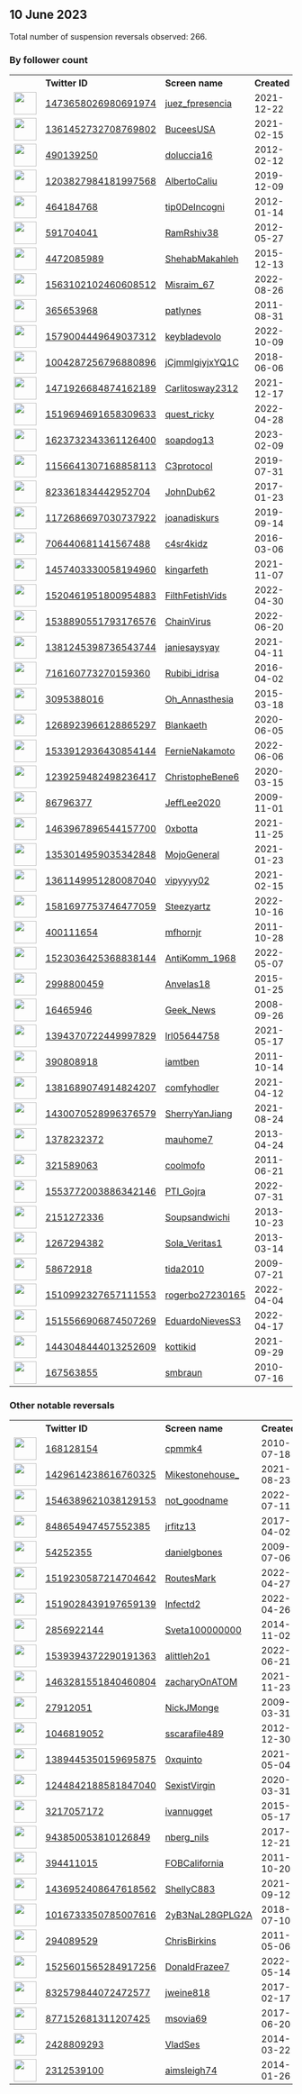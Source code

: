 
## 10 June 2023
Total number of suspension reversals observed: 266.

### By follower count
<table><tr><th></th><th align="left">Twitter ID</th><th align="left">Screen name</th>
<th align="left">Created</th><th align="left">Status</th><th align="left">Suspended</th><th align="left">Followers</th>
<tr><td><a href="https://pbs.twimg.com/profile_images/1477575436167221249/wABSRf4p_normal.jpg"><img src="https://pbs.twimg.com/profile_images/1477575436167221249/wABSRf4p_normal.jpg" width="40px" height="40px" align="center"/></a></td><td><a href="https://twitter.com/intent/user?user_id=1473658026980691974">1473658026980691974</a></td><td><a href="https://twitter.com/juez_fpresencia">juez_fpresencia</a></td><td>2021-12-22</td><td align="center"></td><td>2023-06-07</td><td>31083</td></tr>
<tr><td><a href="https://pbs.twimg.com/profile_images/1593601843564888069/VD7avIMC_normal.jpg"><img src="https://pbs.twimg.com/profile_images/1593601843564888069/VD7avIMC_normal.jpg" width="40px" height="40px" align="center"/></a></td><td><a href="https://twitter.com/intent/user?user_id=1361452732708769802">1361452732708769802</a></td><td><a href="https://twitter.com/BuceesUSA">BuceesUSA</a></td><td>2021-02-15</td><td align="center"></td><td>2023-06-03</td><td>23301</td></tr>
<tr><td><a href="https://pbs.twimg.com/profile_images/1639610124774912000/kygW-9JG_normal.jpg"><img src="https://pbs.twimg.com/profile_images/1639610124774912000/kygW-9JG_normal.jpg" width="40px" height="40px" align="center"/></a></td><td><a href="https://twitter.com/intent/user?user_id=490139250">490139250</a></td><td><a href="https://twitter.com/doluccia16">doluccia16</a></td><td>2012-02-12</td><td align="center"></td><td>2023-06-01</td><td>16678</td></tr>
<tr><td><a href="https://pbs.twimg.com/profile_images/1376434714773499904/J68W2z7v_normal.jpg"><img src="https://pbs.twimg.com/profile_images/1376434714773499904/J68W2z7v_normal.jpg" width="40px" height="40px" align="center"/></a></td><td><a href="https://twitter.com/intent/user?user_id=1203827984181997568">1203827984181997568</a></td><td><a href="https://twitter.com/AlbertoCaliu">AlbertoCaliu</a></td><td>2019-12-09</td><td align="center"></td><td>2023-06-03</td><td>16068</td></tr>
<tr><td><a href="https://pbs.twimg.com/profile_images/1666194562602205184/GhQwl-3L_normal.jpg"><img src="https://pbs.twimg.com/profile_images/1666194562602205184/GhQwl-3L_normal.jpg" width="40px" height="40px" align="center"/></a></td><td><a href="https://twitter.com/intent/user?user_id=464184768">464184768</a></td><td><a href="https://twitter.com/tip0DeIncogni">tip0DeIncogni</a></td><td>2012-01-14</td><td align="center"></td><td>2023-06-07</td><td>15000</td></tr>
<tr><td><a href="https://pbs.twimg.com/profile_images/1590570046706810880/dec6IYMh_normal.jpg"><img src="https://pbs.twimg.com/profile_images/1590570046706810880/dec6IYMh_normal.jpg" width="40px" height="40px" align="center"/></a></td><td><a href="https://twitter.com/intent/user?user_id=591704041">591704041</a></td><td><a href="https://twitter.com/RamRshiv38">RamRshiv38</a></td><td>2012-05-27</td><td align="center"></td><td>2023-06-02</td><td>14346</td></tr>
<tr><td><a href="https://pbs.twimg.com/profile_images/1596726147856977920/OROyAD5T_normal.jpg"><img src="https://pbs.twimg.com/profile_images/1596726147856977920/OROyAD5T_normal.jpg" width="40px" height="40px" align="center"/></a></td><td><a href="https://twitter.com/intent/user?user_id=4472085989">4472085989</a></td><td><a href="https://twitter.com/ShehabMakahleh">ShehabMakahleh</a></td><td>2015-12-13</td><td align="center"></td><td>2023-05-24</td><td>13986</td></tr>
<tr><td><a href="https://pbs.twimg.com/profile_images/1655802992971358208/y6_UBE4H_normal.jpg"><img src="https://pbs.twimg.com/profile_images/1655802992971358208/y6_UBE4H_normal.jpg" width="40px" height="40px" align="center"/></a></td><td><a href="https://twitter.com/intent/user?user_id=1563102102460608512">1563102102460608512</a></td><td><a href="https://twitter.com/Misraim_67">Misraim_67</a></td><td>2022-08-26</td><td align="center"></td><td>2023-06-01</td><td>10637</td></tr>
<tr><td><a href="https://pbs.twimg.com/profile_images/1196870041024835584/SlU2rgGM_normal.jpg"><img src="https://pbs.twimg.com/profile_images/1196870041024835584/SlU2rgGM_normal.jpg" width="40px" height="40px" align="center"/></a></td><td><a href="https://twitter.com/intent/user?user_id=365653968">365653968</a></td><td><a href="https://twitter.com/patlynes">patlynes</a></td><td>2011-08-31</td><td align="center"></td><td>2023-06-03</td><td>10558</td></tr>
<tr><td><a href="https://pbs.twimg.com/profile_images/1621757726731771906/-kKy2TJi_normal.jpg"><img src="https://pbs.twimg.com/profile_images/1621757726731771906/-kKy2TJi_normal.jpg" width="40px" height="40px" align="center"/></a></td><td><a href="https://twitter.com/intent/user?user_id=1579004449649037312">1579004449649037312</a></td><td><a href="https://twitter.com/keybladevolo">keybladevolo</a></td><td>2022-10-09</td><td align="center"></td><td>2023-05-25</td><td>10505</td></tr>
<tr><td><a href="https://pbs.twimg.com/profile_images/1636666092553912320/5cl3Llu8_normal.jpg"><img src="https://pbs.twimg.com/profile_images/1636666092553912320/5cl3Llu8_normal.jpg" width="40px" height="40px" align="center"/></a></td><td><a href="https://twitter.com/intent/user?user_id=1004287256796880896">1004287256796880896</a></td><td><a href="https://twitter.com/jCjmmlgiyjxYQ1C">jCjmmlgiyjxYQ1C</a></td><td>2018-06-06</td><td align="center"></td><td>2023-05-30</td><td>10419</td></tr>
<tr><td><a href="https://pbs.twimg.com/profile_images/1648936104479825920/NvtCO6Ck_normal.jpg"><img src="https://pbs.twimg.com/profile_images/1648936104479825920/NvtCO6Ck_normal.jpg" width="40px" height="40px" align="center"/></a></td><td><a href="https://twitter.com/intent/user?user_id=1471926684874162189">1471926684874162189</a></td><td><a href="https://twitter.com/Carlitosway2312">Carlitosway2312</a></td><td>2021-12-17</td><td align="center"></td><td>2023-06-03</td><td>9997</td></tr>
<tr><td><a href="https://pbs.twimg.com/profile_images/1605884154670944263/HGWPEHgx_normal.jpg"><img src="https://pbs.twimg.com/profile_images/1605884154670944263/HGWPEHgx_normal.jpg" width="40px" height="40px" align="center"/></a></td><td><a href="https://twitter.com/intent/user?user_id=1519694691658309633">1519694691658309633</a></td><td><a href="https://twitter.com/quest_ricky">quest_ricky</a></td><td>2022-04-28</td><td align="center"></td><td>2023-06-06</td><td>9171</td></tr>
<tr><td><a href="https://pbs.twimg.com/profile_images/1623735692210868224/V_2kDeJe_normal.jpg"><img src="https://pbs.twimg.com/profile_images/1623735692210868224/V_2kDeJe_normal.jpg" width="40px" height="40px" align="center"/></a></td><td><a href="https://twitter.com/intent/user?user_id=1623732343361126400">1623732343361126400</a></td><td><a href="https://twitter.com/soapdog13">soapdog13</a></td><td>2023-02-09</td><td align="center"></td><td>2023-06-07</td><td>9147</td></tr>
<tr><td><a href="https://pbs.twimg.com/profile_images/1615356237385695232/zybOZiKs_normal.jpg"><img src="https://pbs.twimg.com/profile_images/1615356237385695232/zybOZiKs_normal.jpg" width="40px" height="40px" align="center"/></a></td><td><a href="https://twitter.com/intent/user?user_id=1156641307168858113">1156641307168858113</a></td><td><a href="https://twitter.com/C3protocol">C3protocol</a></td><td>2019-07-31</td><td align="center"></td><td>2023-06-03</td><td>7730</td></tr>
<tr><td><a href="https://pbs.twimg.com/profile_images/1038499826437181441/a7wn8IZk_normal.jpg"><img src="https://pbs.twimg.com/profile_images/1038499826437181441/a7wn8IZk_normal.jpg" width="40px" height="40px" align="center"/></a></td><td><a href="https://twitter.com/intent/user?user_id=823361834442952704">823361834442952704</a></td><td><a href="https://twitter.com/JohnDub62">JohnDub62</a></td><td>2017-01-23</td><td align="center">🚫</td><td>2023-06-06</td><td>7315</td></tr>
<tr><td><a href="https://pbs.twimg.com/profile_images/1311584462405283840/sxkd4jwG_normal.jpg"><img src="https://pbs.twimg.com/profile_images/1311584462405283840/sxkd4jwG_normal.jpg" width="40px" height="40px" align="center"/></a></td><td><a href="https://twitter.com/intent/user?user_id=1172686697030737922">1172686697030737922</a></td><td><a href="https://twitter.com/joanadiskurs">joanadiskurs</a></td><td>2019-09-14</td><td align="center"></td><td>2023-06-06</td><td>6838</td></tr>
<tr><td><a href="https://pbs.twimg.com/profile_images/1590611520999653376/q-KVSU68_normal.png"><img src="https://pbs.twimg.com/profile_images/1590611520999653376/q-KVSU68_normal.png" width="40px" height="40px" align="center"/></a></td><td><a href="https://twitter.com/intent/user?user_id=706440681141567488">706440681141567488</a></td><td><a href="https://twitter.com/c4sr4kidz">c4sr4kidz</a></td><td>2016-03-06</td><td align="center"></td><td>2023-06-03</td><td>6797</td></tr>
<tr><td><a href="https://pbs.twimg.com/profile_images/1667220736740605962/TydOfY9G_normal.jpg"><img src="https://pbs.twimg.com/profile_images/1667220736740605962/TydOfY9G_normal.jpg" width="40px" height="40px" align="center"/></a></td><td><a href="https://twitter.com/intent/user?user_id=1457403330058194960">1457403330058194960</a></td><td><a href="https://twitter.com/kingarfeth">kingarfeth</a></td><td>2021-11-07</td><td align="center"></td><td>2023-06-05</td><td>6583</td></tr>
<tr><td><a href="https://pbs.twimg.com/profile_images/1614879504043851776/iKMBoE1p_normal.jpg"><img src="https://pbs.twimg.com/profile_images/1614879504043851776/iKMBoE1p_normal.jpg" width="40px" height="40px" align="center"/></a></td><td><a href="https://twitter.com/intent/user?user_id=1520461951800954883">1520461951800954883</a></td><td><a href="https://twitter.com/FilthFetishVids">FilthFetishVids</a></td><td>2022-04-30</td><td align="center"></td><td>2023-05-30</td><td>6453</td></tr>
<tr><td><a href="https://pbs.twimg.com/profile_images/1623293784179019776/YKeTNxAd_normal.jpg"><img src="https://pbs.twimg.com/profile_images/1623293784179019776/YKeTNxAd_normal.jpg" width="40px" height="40px" align="center"/></a></td><td><a href="https://twitter.com/intent/user?user_id=1538890551793176576">1538890551793176576</a></td><td><a href="https://twitter.com/ChainVirus">ChainVirus</a></td><td>2022-06-20</td><td align="center"></td><td>2023-06-02</td><td>6259</td></tr>
<tr><td><a href="https://pbs.twimg.com/profile_images/1637577594190299136/H6uaK6lw_normal.jpg"><img src="https://pbs.twimg.com/profile_images/1637577594190299136/H6uaK6lw_normal.jpg" width="40px" height="40px" align="center"/></a></td><td><a href="https://twitter.com/intent/user?user_id=1381245398736543744">1381245398736543744</a></td><td><a href="https://twitter.com/janiesaysyay">janiesaysyay</a></td><td>2021-04-11</td><td align="center"></td><td>2023-06-07</td><td>6251</td></tr>
<tr><td><a href="https://pbs.twimg.com/profile_images/1643684385344954369/66VmU552_normal.jpg"><img src="https://pbs.twimg.com/profile_images/1643684385344954369/66VmU552_normal.jpg" width="40px" height="40px" align="center"/></a></td><td><a href="https://twitter.com/intent/user?user_id=716160773270159360">716160773270159360</a></td><td><a href="https://twitter.com/Rubibi_idrisa">Rubibi_idrisa</a></td><td>2016-04-02</td><td align="center"></td><td>2023-06-01</td><td>6162</td></tr>
<tr><td><a href="https://pbs.twimg.com/profile_images/840347094468681728/BwVzomuR_normal.jpg"><img src="https://pbs.twimg.com/profile_images/840347094468681728/BwVzomuR_normal.jpg" width="40px" height="40px" align="center"/></a></td><td><a href="https://twitter.com/intent/user?user_id=3095388016">3095388016</a></td><td><a href="https://twitter.com/Oh_Annasthesia">Oh_Annasthesia</a></td><td>2015-03-18</td><td align="center"></td><td>2022-09-13</td><td>5763</td></tr>
<tr><td><a href="https://pbs.twimg.com/profile_images/1667266953172451328/xY5eR_w1_normal.jpg"><img src="https://pbs.twimg.com/profile_images/1667266953172451328/xY5eR_w1_normal.jpg" width="40px" height="40px" align="center"/></a></td><td><a href="https://twitter.com/intent/user?user_id=1268923966128865297">1268923966128865297</a></td><td><a href="https://twitter.com/Blankaeth">Blankaeth</a></td><td>2020-06-05</td><td align="center"></td><td>2023-06-04</td><td>5015</td></tr>
<tr><td><a href="https://pbs.twimg.com/profile_images/1658250221627817984/sZSQSq_W_normal.jpg"><img src="https://pbs.twimg.com/profile_images/1658250221627817984/sZSQSq_W_normal.jpg" width="40px" height="40px" align="center"/></a></td><td><a href="https://twitter.com/intent/user?user_id=1533912936430854144">1533912936430854144</a></td><td><a href="https://twitter.com/FernieNakamoto">FernieNakamoto</a></td><td>2022-06-06</td><td align="center"></td><td>2023-06-02</td><td>4828</td></tr>
<tr><td><a href="https://pbs.twimg.com/profile_images/1392770133307887617/aadcqUYe_normal.jpg"><img src="https://pbs.twimg.com/profile_images/1392770133307887617/aadcqUYe_normal.jpg" width="40px" height="40px" align="center"/></a></td><td><a href="https://twitter.com/intent/user?user_id=1239259482498236417">1239259482498236417</a></td><td><a href="https://twitter.com/ChristopheBene6">ChristopheBene6</a></td><td>2020-03-15</td><td align="center"></td><td>2022-05-30</td><td>4548</td></tr>
<tr><td><a href="https://pbs.twimg.com/profile_images/1155932379279548417/60XJ5Nji_normal.jpg"><img src="https://pbs.twimg.com/profile_images/1155932379279548417/60XJ5Nji_normal.jpg" width="40px" height="40px" align="center"/></a></td><td><a href="https://twitter.com/intent/user?user_id=86796377">86796377</a></td><td><a href="https://twitter.com/JeffLee2020">JeffLee2020</a></td><td>2009-11-01</td><td align="center"></td><td></td><td>4480</td></tr>
<tr><td><a href="https://pbs.twimg.com/profile_images/1562548558284394496/amVFckQP_normal.jpg"><img src="https://pbs.twimg.com/profile_images/1562548558284394496/amVFckQP_normal.jpg" width="40px" height="40px" align="center"/></a></td><td><a href="https://twitter.com/intent/user?user_id=1463967896544157700">1463967896544157700</a></td><td><a href="https://twitter.com/0xbotta">0xbotta</a></td><td>2021-11-25</td><td align="center"></td><td>2023-06-02</td><td>4344</td></tr>
<tr><td><a href="https://pbs.twimg.com/profile_images/1502678499542413312/ehXISA3D_normal.jpg"><img src="https://pbs.twimg.com/profile_images/1502678499542413312/ehXISA3D_normal.jpg" width="40px" height="40px" align="center"/></a></td><td><a href="https://twitter.com/intent/user?user_id=1353014959035342848">1353014959035342848</a></td><td><a href="https://twitter.com/MojoGeneral">MojoGeneral</a></td><td>2021-01-23</td><td align="center"></td><td>2022-10-29</td><td>4124</td></tr>
<tr><td><a href="https://pbs.twimg.com/profile_images/1533173696378150914/RsPN52Pk_normal.jpg"><img src="https://pbs.twimg.com/profile_images/1533173696378150914/RsPN52Pk_normal.jpg" width="40px" height="40px" align="center"/></a></td><td><a href="https://twitter.com/intent/user?user_id=1361149951280087040">1361149951280087040</a></td><td><a href="https://twitter.com/vipyyyy02">vipyyyy02</a></td><td>2021-02-15</td><td align="center"></td><td>2023-05-28</td><td>3994</td></tr>
<tr><td><a href="https://pbs.twimg.com/profile_images/1638871248376668163/biWY1nZX_normal.jpg"><img src="https://pbs.twimg.com/profile_images/1638871248376668163/biWY1nZX_normal.jpg" width="40px" height="40px" align="center"/></a></td><td><a href="https://twitter.com/intent/user?user_id=1581697753746477059">1581697753746477059</a></td><td><a href="https://twitter.com/Steezyartz">Steezyartz</a></td><td>2022-10-16</td><td align="center"></td><td>2023-06-01</td><td>3796</td></tr>
<tr><td><a href="https://pbs.twimg.com/profile_images/1618798918292176897/Bi0zn8wq_normal.png"><img src="https://pbs.twimg.com/profile_images/1618798918292176897/Bi0zn8wq_normal.png" width="40px" height="40px" align="center"/></a></td><td><a href="https://twitter.com/intent/user?user_id=400111654">400111654</a></td><td><a href="https://twitter.com/mfhornjr">mfhornjr</a></td><td>2011-10-28</td><td align="center"></td><td>2023-06-01</td><td>3624</td></tr>
<tr><td><a href="https://pbs.twimg.com/profile_images/1632597259891212289/nmiJRTlO_normal.jpg"><img src="https://pbs.twimg.com/profile_images/1632597259891212289/nmiJRTlO_normal.jpg" width="40px" height="40px" align="center"/></a></td><td><a href="https://twitter.com/intent/user?user_id=1523036425368838144">1523036425368838144</a></td><td><a href="https://twitter.com/AntiKomm_1968">AntiKomm_1968</a></td><td>2022-05-07</td><td align="center"></td><td>2023-03-30</td><td>3581</td></tr>
<tr><td><a href="https://pbs.twimg.com/profile_images/662805251276169217/08Y6SOsO_normal.jpg"><img src="https://pbs.twimg.com/profile_images/662805251276169217/08Y6SOsO_normal.jpg" width="40px" height="40px" align="center"/></a></td><td><a href="https://twitter.com/intent/user?user_id=2998800459">2998800459</a></td><td><a href="https://twitter.com/Anvelas18">Anvelas18</a></td><td>2015-01-25</td><td align="center"></td><td>2022-08-15</td><td>3461</td></tr>
<tr><td><a href="https://pbs.twimg.com/profile_images/1639755166424637440/5zIeTMfA_normal.jpg"><img src="https://pbs.twimg.com/profile_images/1639755166424637440/5zIeTMfA_normal.jpg" width="40px" height="40px" align="center"/></a></td><td><a href="https://twitter.com/intent/user?user_id=16465946">16465946</a></td><td><a href="https://twitter.com/Geek_News">Geek_News</a></td><td>2008-09-26</td><td align="center"></td><td>2023-05-23</td><td>3443</td></tr>
<tr><td><a href="https://pbs.twimg.com/profile_images/1503853024141262854/XZTi4dyB_normal.jpg"><img src="https://pbs.twimg.com/profile_images/1503853024141262854/XZTi4dyB_normal.jpg" width="40px" height="40px" align="center"/></a></td><td><a href="https://twitter.com/intent/user?user_id=1394370722449997829">1394370722449997829</a></td><td><a href="https://twitter.com/lrl05644758">lrl05644758</a></td><td>2021-05-17</td><td align="center"></td><td>2022-03-20</td><td>3207</td></tr>
<tr><td><a href="https://pbs.twimg.com/profile_images/1663078986509950977/7ezAFuD__normal.jpg"><img src="https://pbs.twimg.com/profile_images/1663078986509950977/7ezAFuD__normal.jpg" width="40px" height="40px" align="center"/></a></td><td><a href="https://twitter.com/intent/user?user_id=390808918">390808918</a></td><td><a href="https://twitter.com/iamtben">iamtben</a></td><td>2011-10-14</td><td align="center"></td><td>2023-02-08</td><td>2749</td></tr>
<tr><td><a href="https://pbs.twimg.com/profile_images/1665830799319465984/0DtqrY7P_normal.jpg"><img src="https://pbs.twimg.com/profile_images/1665830799319465984/0DtqrY7P_normal.jpg" width="40px" height="40px" align="center"/></a></td><td><a href="https://twitter.com/intent/user?user_id=1381689074914824207">1381689074914824207</a></td><td><a href="https://twitter.com/comfyhodler">comfyhodler</a></td><td>2021-04-12</td><td align="center"></td><td>2023-06-07</td><td>2333</td></tr>
<tr><td><a href="https://pbs.twimg.com/profile_images/1664286737244504064/Rh2ZJdvw_normal.jpg"><img src="https://pbs.twimg.com/profile_images/1664286737244504064/Rh2ZJdvw_normal.jpg" width="40px" height="40px" align="center"/></a></td><td><a href="https://twitter.com/intent/user?user_id=1430070528996376579">1430070528996376579</a></td><td><a href="https://twitter.com/SherryYanJiang">SherryYanJiang</a></td><td>2021-08-24</td><td align="center"></td><td>2023-06-03</td><td>2242</td></tr>
<tr><td><a href="https://pbs.twimg.com/profile_images/1546203660794953729/AJGXth4X_normal.jpg"><img src="https://pbs.twimg.com/profile_images/1546203660794953729/AJGXth4X_normal.jpg" width="40px" height="40px" align="center"/></a></td><td><a href="https://twitter.com/intent/user?user_id=1378232372">1378232372</a></td><td><a href="https://twitter.com/mauhome7">mauhome7</a></td><td>2013-04-24</td><td align="center">🔒</td><td>2022-08-04</td><td>2030</td></tr>
<tr><td><a href="https://pbs.twimg.com/profile_images/1484605847942545408/y11cPVzg_normal.jpg"><img src="https://pbs.twimg.com/profile_images/1484605847942545408/y11cPVzg_normal.jpg" width="40px" height="40px" align="center"/></a></td><td><a href="https://twitter.com/intent/user?user_id=321589063">321589063</a></td><td><a href="https://twitter.com/coolmofo">coolmofo</a></td><td>2011-06-21</td><td align="center"></td><td>2022-06-12</td><td>1897</td></tr>
<tr><td><a href="https://pbs.twimg.com/profile_images/1649923752719708161/dIkeaWoP_normal.jpg"><img src="https://pbs.twimg.com/profile_images/1649923752719708161/dIkeaWoP_normal.jpg" width="40px" height="40px" align="center"/></a></td><td><a href="https://twitter.com/intent/user?user_id=1553772003886342146">1553772003886342146</a></td><td><a href="https://twitter.com/PTI_Gojra">PTI_Gojra</a></td><td>2022-07-31</td><td align="center"></td><td>2023-06-07</td><td>1773</td></tr>
<tr><td><a href="https://pbs.twimg.com/profile_images/1667664019480772608/iT0Luuyt_normal.jpg"><img src="https://pbs.twimg.com/profile_images/1667664019480772608/iT0Luuyt_normal.jpg" width="40px" height="40px" align="center"/></a></td><td><a href="https://twitter.com/intent/user?user_id=2151272336">2151272336</a></td><td><a href="https://twitter.com/Soupsandwichi">Soupsandwichi</a></td><td>2013-10-23</td><td align="center"></td><td></td><td>1553</td></tr>
<tr><td><a href="https://pbs.twimg.com/profile_images/832726529708740608/Db7zns2M_normal.jpg"><img src="https://pbs.twimg.com/profile_images/832726529708740608/Db7zns2M_normal.jpg" width="40px" height="40px" align="center"/></a></td><td><a href="https://twitter.com/intent/user?user_id=1267294382">1267294382</a></td><td><a href="https://twitter.com/Sola_Veritas1">Sola_Veritas1</a></td><td>2013-03-14</td><td align="center"></td><td></td><td>1486</td></tr>
<tr><td><a href="https://pbs.twimg.com/profile_images/2158910888/image_normal.jpg"><img src="https://pbs.twimg.com/profile_images/2158910888/image_normal.jpg" width="40px" height="40px" align="center"/></a></td><td><a href="https://twitter.com/intent/user?user_id=58672918">58672918</a></td><td><a href="https://twitter.com/tida2010">tida2010</a></td><td>2009-07-21</td><td align="center"></td><td>2023-05-28</td><td>1413</td></tr>
<tr><td><a href="https://pbs.twimg.com/profile_images/1662197506220883970/OwnoHkTa_normal.jpg"><img src="https://pbs.twimg.com/profile_images/1662197506220883970/OwnoHkTa_normal.jpg" width="40px" height="40px" align="center"/></a></td><td><a href="https://twitter.com/intent/user?user_id=1510992327657111553">1510992327657111553</a></td><td><a href="https://twitter.com/rogerbo27230165">rogerbo27230165</a></td><td>2022-04-04</td><td align="center"></td><td>2023-05-30</td><td>1409</td></tr>
<tr><td><a href="https://pbs.twimg.com/profile_images/1642546670435983360/R8SwO1Iy_normal.jpg"><img src="https://pbs.twimg.com/profile_images/1642546670435983360/R8SwO1Iy_normal.jpg" width="40px" height="40px" align="center"/></a></td><td><a href="https://twitter.com/intent/user?user_id=1515566906874507269">1515566906874507269</a></td><td><a href="https://twitter.com/EduardoNievesS3">EduardoNievesS3</a></td><td>2022-04-17</td><td align="center">🔒</td><td>2023-06-10</td><td>1270</td></tr>
<tr><td><a href="https://pbs.twimg.com/profile_images/1652040882109947905/ZUPhTeMF_normal.jpg"><img src="https://pbs.twimg.com/profile_images/1652040882109947905/ZUPhTeMF_normal.jpg" width="40px" height="40px" align="center"/></a></td><td><a href="https://twitter.com/intent/user?user_id=1443048444013252609">1443048444013252609</a></td><td><a href="https://twitter.com/kottikid">kottikid</a></td><td>2021-09-29</td><td align="center"></td><td>2023-05-07</td><td>1239</td></tr>
<tr><td><a href="https://pbs.twimg.com/profile_images/1648463294972440576/Go_8_g_W_normal.jpg"><img src="https://pbs.twimg.com/profile_images/1648463294972440576/Go_8_g_W_normal.jpg" width="40px" height="40px" align="center"/></a></td><td><a href="https://twitter.com/intent/user?user_id=167563855">167563855</a></td><td><a href="https://twitter.com/smbraun">smbraun</a></td><td>2010-07-16</td><td align="center"></td><td>2023-05-01</td><td>1180</td></tr>
</table>

### Other notable reversals
<table><tr><th></th><th align="left">Twitter ID</th><th align="left">Screen name</th>
<th align="left">Created</th><th align="left">Status</th><th align="left">Suspended</th><th align="left">Followers</th>
<tr><td><a href="https://pbs.twimg.com/profile_images/1352423587324551170/7b4Hbzoi_normal.jpg"><img src="https://pbs.twimg.com/profile_images/1352423587324551170/7b4Hbzoi_normal.jpg" width="40px" height="40px" align="center"/></a></td><td><a href="https://twitter.com/intent/user?user_id=168128154">168128154</a></td><td><a href="https://twitter.com/cpmmk4">cpmmk4</a></td><td>2010-07-18</td><td align="center"></td><td>2022-12-10</td><td>319</td></tr>
<tr><td><a href="https://pbs.twimg.com/profile_images/1576022290000584705/KqMjRsRV_normal.jpg"><img src="https://pbs.twimg.com/profile_images/1576022290000584705/KqMjRsRV_normal.jpg" width="40px" height="40px" align="center"/></a></td><td><a href="https://twitter.com/intent/user?user_id=1429614238616760325">1429614238616760325</a></td><td><a href="https://twitter.com/Mikestonehouse_">Mikestonehouse_</a></td><td>2021-08-23</td><td align="center"></td><td>2023-06-08</td><td>583</td></tr>
<tr><td><a href="https://pbs.twimg.com/profile_images/1605070065363128320/x73mo0eR_normal.jpg"><img src="https://pbs.twimg.com/profile_images/1605070065363128320/x73mo0eR_normal.jpg" width="40px" height="40px" align="center"/></a></td><td><a href="https://twitter.com/intent/user?user_id=1546389621038129153">1546389621038129153</a></td><td><a href="https://twitter.com/not_goodname">not_goodname</a></td><td>2022-07-11</td><td align="center"></td><td>2023-06-05</td><td>663</td></tr>
<tr><td><a href="https://pbs.twimg.com/profile_images/1150057874900434944/_-HsMjpX_normal.jpg"><img src="https://pbs.twimg.com/profile_images/1150057874900434944/_-HsMjpX_normal.jpg" width="40px" height="40px" align="center"/></a></td><td><a href="https://twitter.com/intent/user?user_id=848654947457552385">848654947457552385</a></td><td><a href="https://twitter.com/jrfitz13">jrfitz13</a></td><td>2017-04-02</td><td align="center"></td><td>2023-06-08</td><td>378</td></tr>
<tr><td><a href="https://pbs.twimg.com/profile_images/737287377257799685/8bquEYM4_normal.jpg"><img src="https://pbs.twimg.com/profile_images/737287377257799685/8bquEYM4_normal.jpg" width="40px" height="40px" align="center"/></a></td><td><a href="https://twitter.com/intent/user?user_id=54252355">54252355</a></td><td><a href="https://twitter.com/danielgbones">danielgbones</a></td><td>2009-07-06</td><td align="center"></td><td>2023-06-01</td><td>688</td></tr>
<tr><td><a href="https://pbs.twimg.com/profile_images/1525474587265343490/WkE413KR_normal.jpg"><img src="https://pbs.twimg.com/profile_images/1525474587265343490/WkE413KR_normal.jpg" width="40px" height="40px" align="center"/></a></td><td><a href="https://twitter.com/intent/user?user_id=1519230587214704642">1519230587214704642</a></td><td><a href="https://twitter.com/RoutesMark">RoutesMark</a></td><td>2022-04-27</td><td align="center"></td><td>2023-06-06</td><td>809</td></tr>
<tr><td><a href="https://pbs.twimg.com/profile_images/1656415306649157632/2uJwLbqB_normal.jpg"><img src="https://pbs.twimg.com/profile_images/1656415306649157632/2uJwLbqB_normal.jpg" width="40px" height="40px" align="center"/></a></td><td><a href="https://twitter.com/intent/user?user_id=1519028439197659139">1519028439197659139</a></td><td><a href="https://twitter.com/Infectd2">Infectd2</a></td><td>2022-04-26</td><td align="center">🚫</td><td>2023-06-01</td><td>77</td></tr>
<tr><td><a href="https://pbs.twimg.com/profile_images/529598461499305984/IubM3Fk4_normal.jpeg"><img src="https://pbs.twimg.com/profile_images/529598461499305984/IubM3Fk4_normal.jpeg" width="40px" height="40px" align="center"/></a></td><td><a href="https://twitter.com/intent/user?user_id=2856922144">2856922144</a></td><td><a href="https://twitter.com/Sveta100000000">Sveta100000000</a></td><td>2014-11-02</td><td align="center"></td><td>2023-06-03</td><td>950</td></tr>
<tr><td><a href="https://pbs.twimg.com/profile_images/1608225774779129856/xT9rCiaZ_normal.jpg"><img src="https://pbs.twimg.com/profile_images/1608225774779129856/xT9rCiaZ_normal.jpg" width="40px" height="40px" align="center"/></a></td><td><a href="https://twitter.com/intent/user?user_id=1539394372290191363">1539394372290191363</a></td><td><a href="https://twitter.com/alittleh2o1">alittleh2o1</a></td><td>2022-06-21</td><td align="center"></td><td>2023-05-31</td><td>913</td></tr>
<tr><td><a href="https://pbs.twimg.com/profile_images/1463283333933187079/_cyT2Tg8_normal.jpg"><img src="https://pbs.twimg.com/profile_images/1463283333933187079/_cyT2Tg8_normal.jpg" width="40px" height="40px" align="center"/></a></td><td><a href="https://twitter.com/intent/user?user_id=1463281551840460804">1463281551840460804</a></td><td><a href="https://twitter.com/zacharyOnATOM">zacharyOnATOM</a></td><td>2021-11-23</td><td align="center"></td><td>2023-02-06</td><td>17</td></tr>
<tr><td><a href="https://pbs.twimg.com/profile_images/561263907558260736/WxmtzffT_normal.jpeg"><img src="https://pbs.twimg.com/profile_images/561263907558260736/WxmtzffT_normal.jpeg" width="40px" height="40px" align="center"/></a></td><td><a href="https://twitter.com/intent/user?user_id=27912051">27912051</a></td><td><a href="https://twitter.com/NickJMonge">NickJMonge</a></td><td>2009-03-31</td><td align="center">🔒</td><td>2023-03-27</td><td>198</td></tr>
<tr><td><a href="https://pbs.twimg.com/profile_images/1328522951612882952/AOaPwzIV_normal.jpg"><img src="https://pbs.twimg.com/profile_images/1328522951612882952/AOaPwzIV_normal.jpg" width="40px" height="40px" align="center"/></a></td><td><a href="https://twitter.com/intent/user?user_id=1046819052">1046819052</a></td><td><a href="https://twitter.com/sscarafile489">sscarafile489</a></td><td>2012-12-30</td><td align="center"></td><td>2023-05-26</td><td>76</td></tr>
<tr><td><a href="https://pbs.twimg.com/profile_images/1641440173451018240/gEU9jy1i_normal.png"><img src="https://pbs.twimg.com/profile_images/1641440173451018240/gEU9jy1i_normal.png" width="40px" height="40px" align="center"/></a></td><td><a href="https://twitter.com/intent/user?user_id=1389445350159695875">1389445350159695875</a></td><td><a href="https://twitter.com/0xquinto">0xquinto</a></td><td>2021-05-04</td><td align="center"></td><td>2023-06-02</td><td>775</td></tr>
<tr><td><a href="https://pbs.twimg.com/profile_images/1417194835061219328/Tn4GLeQK_normal.jpg"><img src="https://pbs.twimg.com/profile_images/1417194835061219328/Tn4GLeQK_normal.jpg" width="40px" height="40px" align="center"/></a></td><td><a href="https://twitter.com/intent/user?user_id=1244842188581847040">1244842188581847040</a></td><td><a href="https://twitter.com/SexistVirgin">SexistVirgin</a></td><td>2020-03-31</td><td align="center"></td><td>2022-10-30</td><td>334</td></tr>
<tr><td><a href="https://pbs.twimg.com/profile_images/1647590800992133121/YUsK37hY_normal.jpg"><img src="https://pbs.twimg.com/profile_images/1647590800992133121/YUsK37hY_normal.jpg" width="40px" height="40px" align="center"/></a></td><td><a href="https://twitter.com/intent/user?user_id=3217057172">3217057172</a></td><td><a href="https://twitter.com/ivannugget">ivannugget</a></td><td>2015-05-17</td><td align="center"></td><td>2023-05-28</td><td>982</td></tr>
<tr><td><a href="https://pbs.twimg.com/profile_images/1464546457269280772/nQpKzWak_normal.jpg"><img src="https://pbs.twimg.com/profile_images/1464546457269280772/nQpKzWak_normal.jpg" width="40px" height="40px" align="center"/></a></td><td><a href="https://twitter.com/intent/user?user_id=943850053810126849">943850053810126849</a></td><td><a href="https://twitter.com/nberg_nils">nberg_nils</a></td><td>2017-12-21</td><td align="center"></td><td>2023-03-26</td><td>34</td></tr>
<tr><td><a href="https://pbs.twimg.com/profile_images/1222225415546126337/gCymfcG-_normal.jpg"><img src="https://pbs.twimg.com/profile_images/1222225415546126337/gCymfcG-_normal.jpg" width="40px" height="40px" align="center"/></a></td><td><a href="https://twitter.com/intent/user?user_id=394411015">394411015</a></td><td><a href="https://twitter.com/FOBCalifornia">FOBCalifornia</a></td><td>2011-10-20</td><td align="center"></td><td>2023-04-30</td><td>108</td></tr>
<tr><td><a href="https://pbs.twimg.com/profile_images/1436971380893913091/DaRnp3Qb_normal.jpg"><img src="https://pbs.twimg.com/profile_images/1436971380893913091/DaRnp3Qb_normal.jpg" width="40px" height="40px" align="center"/></a></td><td><a href="https://twitter.com/intent/user?user_id=1436952408647618562">1436952408647618562</a></td><td><a href="https://twitter.com/ShellyC883">ShellyC883</a></td><td>2021-09-12</td><td align="center"></td><td>2022-11-23</td><td>392</td></tr>
<tr><td><a href="https://pbs.twimg.com/profile_images/1017429622147842048/Iq8tgTef_normal.jpg"><img src="https://pbs.twimg.com/profile_images/1017429622147842048/Iq8tgTef_normal.jpg" width="40px" height="40px" align="center"/></a></td><td><a href="https://twitter.com/intent/user?user_id=1016733350785007616">1016733350785007616</a></td><td><a href="https://twitter.com/2yB3NaL28GPLG2A">2yB3NaL28GPLG2A</a></td><td>2018-07-10</td><td align="center"></td><td>2023-03-15</td><td>323</td></tr>
<tr><td><a href="https://pbs.twimg.com/profile_images/1627429435719704578/qhHcAh24_normal.jpg"><img src="https://pbs.twimg.com/profile_images/1627429435719704578/qhHcAh24_normal.jpg" width="40px" height="40px" align="center"/></a></td><td><a href="https://twitter.com/intent/user?user_id=294089529">294089529</a></td><td><a href="https://twitter.com/ChrisBirkins">ChrisBirkins</a></td><td>2011-05-06</td><td align="center"></td><td>2023-03-02</td><td>34</td></tr>
<tr><td><a href="https://pbs.twimg.com/profile_images/1525601677889388544/kQkJHWuS_normal.png"><img src="https://pbs.twimg.com/profile_images/1525601677889388544/kQkJHWuS_normal.png" width="40px" height="40px" align="center"/></a></td><td><a href="https://twitter.com/intent/user?user_id=1525601565284917256">1525601565284917256</a></td><td><a href="https://twitter.com/DonaldFrazee7">DonaldFrazee7</a></td><td>2022-05-14</td><td align="center"></td><td>2022-12-12</td><td>14</td></tr>
<tr><td><a href="https://pbs.twimg.com/profile_images/1601132729634099202/1-fzBU2m_normal.jpg"><img src="https://pbs.twimg.com/profile_images/1601132729634099202/1-fzBU2m_normal.jpg" width="40px" height="40px" align="center"/></a></td><td><a href="https://twitter.com/intent/user?user_id=832579844072472577">832579844072472577</a></td><td><a href="https://twitter.com/jweine818">jweine818</a></td><td>2017-02-17</td><td align="center"></td><td>2023-05-15</td><td>35</td></tr>
<tr><td><a href="https://pbs.twimg.com/profile_images/894933176270893056/4ZJ5f7jE_normal.jpg"><img src="https://pbs.twimg.com/profile_images/894933176270893056/4ZJ5f7jE_normal.jpg" width="40px" height="40px" align="center"/></a></td><td><a href="https://twitter.com/intent/user?user_id=877152681311207425">877152681311207425</a></td><td><a href="https://twitter.com/msovia69">msovia69</a></td><td>2017-06-20</td><td align="center"></td><td>2023-01-20</td><td>36</td></tr>
<tr><td><a href="https://pbs.twimg.com/profile_images/1646999535263121408/oaXRdPLe_normal.png"><img src="https://pbs.twimg.com/profile_images/1646999535263121408/oaXRdPLe_normal.png" width="40px" height="40px" align="center"/></a></td><td><a href="https://twitter.com/intent/user?user_id=2428809293">2428809293</a></td><td><a href="https://twitter.com/VladSes">VladSes</a></td><td>2014-03-22</td><td align="center"></td><td>2023-05-07</td><td>3</td></tr>
<tr><td><a href="https://abs.twimg.com/sticky/default_profile_images/default_profile_normal.png"><img src="https://abs.twimg.com/sticky/default_profile_images/default_profile_normal.png" width="40px" height="40px" align="center"/></a></td><td><a href="https://twitter.com/intent/user?user_id=2312539100">2312539100</a></td><td><a href="https://twitter.com/aimsleigh74">aimsleigh74</a></td><td>2014-01-26</td><td align="center"></td><td>2023-04-10</td><td>4</td></tr>
</table>
